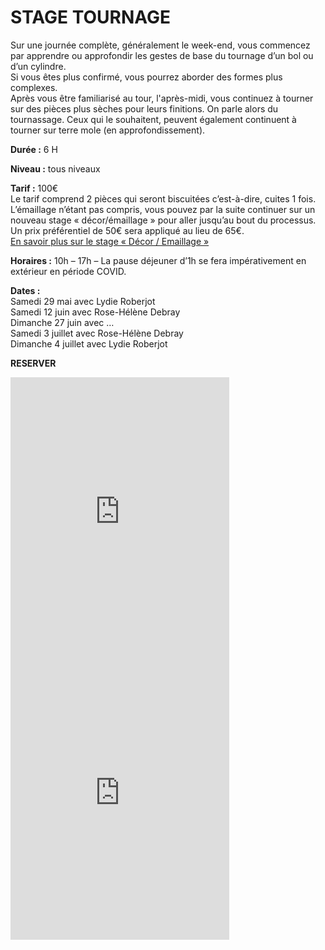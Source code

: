 # STAGE TOURNAGE  

Sur une journée complète, généralement le week-end, vous commencez par apprendre ou approfondir les gestes de base du tournage d’un bol ou d’un cylindre.  
Si vous êtes plus confirmé, vous pourrez aborder des formes plus complexes.  
Après vous être familiarisé au tour, l'après-midi, vous continuez à tourner sur des pièces plus sèches pour leurs finitions. On parle alors du tournassage. Ceux qui le souhaitent, peuvent également continuent à tourner sur terre mole (en approfondissement).  
 
**Durée :** 6 H  

**Niveau :** tous niveaux  

**Tarif :** 100€  
Le tarif comprend 2 pièces qui seront biscuitées c’est-à-dire, cuites 1 fois.  
L’émaillage n’étant pas compris, vous pouvez par la suite continuer sur un nouveau stage « décor/émaillage » pour aller jusqu’au bout du processus.  Un prix préférentiel de 50€ sera appliqué au lieu de 65€.  
[En savoir plus sur le stage « Décor / Emaillage »](emaillage_adultes)  

**Horaires :** 10h – 17h – La pause déjeuner d’1h se fera impérativement en extérieur en période COVID.  

**Dates :**  
Samedi 29 mai avec Lydie Roberjot  
Samedi 12 juin avec Rose-Hélène Debray  
Dimanche 27 juin avec …  
Samedi 3 juillet avec Rose-Hélène Debray  
Dimanche 4 juillet avec Lydie Roberjot  


**RESERVER**
<iframe id="haWidget" allowtransparency="true" src="https://www.helloasso.com/associations/fans-de-terre/evenements/stage-tournage-ceramique-6h/widget-vignette" style="width: 350px; height: 450px; border: none;"></iframe>
<iframe id="haWidget" allowtransparency="true" src="https://www.helloasso.com/associations/fans-de-terre/evenements/stage-tournage-ceramique-6h/widget-vignette" style="width: 350px; height: 450px; border: none;"></iframe>
